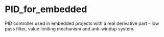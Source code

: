 ﻿# PID_for_embedded

PID controller used in embedded projects with a real derivative part - low pass filter, value limiting mechanism and anti-windup system.
